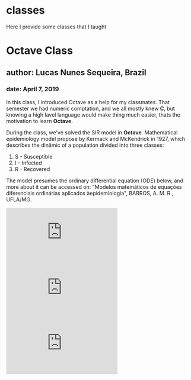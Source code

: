 # classes
Here I provide some classes that I taught

# Octave Class

## author: Lucas Nunes Sequeira, Brazil

### date: April 7, 2019

In this class, I introduced Octave as a help for my classmates. That semester we had numeric comptation, and we all mostly knew **C**, but knowing a high lavel language would make thing much easier, thats the motivation to learn **Octave**.

During the class, we've solved the SIR model in **Octave**. Mathematical epidemiology model propose by Kermack and McKendrick in 1927, which describes the dinâmic of a population divided into three classes:
  1. S - Susceptible
  2. I - Infected
  3. R - Recovered

The model presumes the ordinary differential equation (ODE) below, and more about it can be accessed on: "Modelos matemáticos de equações diferenciais ordinárias aplicados àepidemiologia", BARROS, A. M. R., UFLA/MG.

![equation](http://www.sciweavers.org/tex2img.php?eq=%5Cfrac%7BdS%7D%7Bdt%7D%20%3D%20-%5Cbeta%20SI%0A&bc=White&fc=Black&im=gif&fs=12&ff=arev&edit=0)
![equation](http://www.sciweavers.org/tex2img.php?eq=%5Cfrac%7BdI%7D%7Bdt%7D%20%3D%20%5Cbeta%20SI%20-%5Cgamma%20I&bc=White&fc=Black&im=gif&fs=12&ff=arev&edit=0)
![equation](http://www.sciweavers.org/tex2img.php?eq=%5Cfrac%7BdR%7D%7Bdt%7D%20%3D%20%5Cgamma%20I&bc=White&fc=Black&im=gif&fs=12&ff=arev&edit=0)
